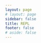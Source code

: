```yaml
---
layout: page
# layout: page
sidebar: false
title: REPL
footer: false
# aside: false
---
```


<script setup>
import ShowMain from './components/Main.vue';
</script>

<ShowMain/>


